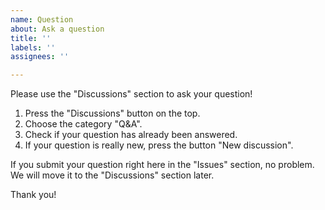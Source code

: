 ```yaml
---
name: Question
about: Ask a question
title: ''
labels: ''
assignees: ''

---
```


Please use the "Discussions" section to ask your question!

1. Press the "Discussions" button on the top.
2. Choose the category "Q&A".
3. Check if your question has already been answered.
3. If your question is really new, press the button "New discussion".

If you submit your question right here in the "Issues" section, no problem. We will move it to the "Discussions" section later.

Thank you!
